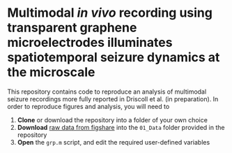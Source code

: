 # Multimodal _in vivo_ recording using transparent graphene microelectrodes illuminates spatiotemporal seizure dynamics at the microscale 

This repository contains code to reproduce an analysis of multimodal seizure recordings more fully reported in Driscoll et al. (in preparation). In order to reproduce figures and analysis, you will need to 

1. **Clone** or download the repository into a folder of your own choice
2. **Download** [raw data from figshare](https://doi.org/10.6084/m9.figshare.13007840) into the `01_Data` folder provided in the repository
3. **Open** the `grp.m` script, and edit the required user-defined variables

